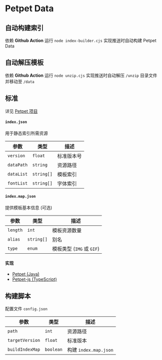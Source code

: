 # Petpet Data

## 自动构建索引

依赖 **Github Action** 运行 `node index-builder.cjs` 实现推送时自动构建 Petpet Data

## 自动解压模板

依赖 **Github Action** 运行 `node unzip.cjs` 实现推送时自动解压 `/unzip` 目录文件并移动至 `/data`

## 标准

详见 [Petpet 项目](https://github.com/Dituon/petpet)

#### `index.json`

用于静态索引所需资源

| 参数       | 类型       | 描述       |
| ---------- | ---------- | ---------- |
| `version`  | `float`    | 标准版本号 |
| `dataPath` | `string`   | 资源路径   |
| `dataList` | `string[]` | 模板索引   |
| `fontList` | `string[]` | 字体索引   |

#### `index.map.json`

提供模板基本信息 (可选)

| 参数     | 类型       | 描述                      |
| -------- | ---------- | ------------------------- |
| `length` | `int`      | 模板资源数量              |
| `alias`  | `string[]` | 别名                      |
| `type`   | `enum`     | 模板类型 (`IMG` 或 `GIF`) |

#### 实现

- [Petpet (Java)](https://github.com/Dituon/petpet)
- [Petpet-js (TypeScript)](https://github.com/Dituon/petpet-js)

## 构建脚本

配置文件 `config.json`

| 参数            | 类型      | 描述                  |
| --------------- | --------- | --------------------- |
| `path`          | `int`     | 资源路径              |
| `targetVersion` | `float`   | 标准版本              |
| `buildIndexMap` | `boolean` | 构建 `index.map.json` |